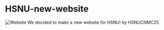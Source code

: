 # HSNU-new-website
<img alt="Website" src="https://img.shields.io/website?url=https%3A%2F%2Ftest.cnmc.tw">
We decided to make a new website for HSNU!  
by HSNUCNMC25
